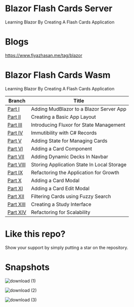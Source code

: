 # Blazor Flash Cards Server

Learning Blazor By Creating A Flash Cards Application

# Blogs

https://www.fiyazhasan.me/tag/blazor

# Blazor Flash Cards Wasm

Learning Blazor By Creating A Flash Cards Application

| Branch      | Title |
| ----------- | ----------- |
| [Part I](https://github.com/fiyazbinhasan/FlashCards/tree/Part-I-Adding-Mud-Blazor) | Adding MudBlazor to a Blazor Server App |
| [Part II](https://github.com/fiyazbinhasan/FlashCards/tree/Part-II-Basic-App-Layout) | Creating a Basic App Layout |
| [Part III](https://github.com/fiyazbinhasan/FlashCards/tree/Part-III-Introducing-Fluxor) | Introducing Fluxor for State Management |
| [Part IV](https://github.com/fiyazbinhasan/FlashCards/tree/Part-IV-Immutability-With-C-Sharp-Records) | Immutibility with C# Records |
| [Part V](https://github.com/fiyazbinhasan/FlashCards/tree/Part-V-Adding-State-For-Managing-Cards) | Adding State for Managing Cards |
| [Part VI](https://github.com/fiyazbinhasan/FlashCards/tree/Part-VI-Adding-A-Card-Component) | Adding a Card Component |
| [Part VII](https://github.com/fiyazbinhasan/FlashCards/tree/Part-VII-Add-Dynamic-Decks-In-Navbar) | Adding Dynamic Decks In Navbar |
| [Part VIII](https://github.com/fiyazbinhasan/FlashCards/tree/Part-VIII-Storing-State-In-Local-Storage) | Storing Application State In Local Storage |
| [Part IX](https://github.com/fiyazbinhasan/FlashCards/tree/Part-IX-Refactoring-For-Growth) | Refactoring the Application for Growth |
| [Part X](https://github.com/fiyazbinhasan/FlashCards/tree/Part-X-Adding-A-Card-Modal) | Adding a Card Modal |
| [Part XI](https://github.com/fiyazbinhasan/FlashCards/tree/Part-XI-Adding-Card-Edit-Modal) | Adding a Card Edit Modal |
| [Part XII](https://github.com/fiyazbinhasan/FlashCards/tree/Part-XII-Filtering-Cards-Using-Fuzzy-Search) | Filtering Cards using Fuzzy Search |
| [Part XIII](https://github.com/fiyazbinhasan/FlashCards/tree/Part-XIII-Creating-A-Study-Interface) | Creating a Study Interface |
| [Part XIV](https://github.com/fiyazbinhasan/FlashCards/tree/Part-XIV-Refactoring-For-Scalability) | Refactoring for Scalability |

# Like this repo?
Show your support by simply putting a star on the repository.

# Snapshots

![download (1)](https://user-images.githubusercontent.com/6568968/122388956-379ad180-cf92-11eb-97b2-142559b71931.png)

![download (2)](https://user-images.githubusercontent.com/6568968/122388949-3669a480-cf92-11eb-8c1f-8f36abf99fb0.png)

![download (3)](https://user-images.githubusercontent.com/6568968/122388958-38336800-cf92-11eb-9bfc-7aa307de51a9.png)


